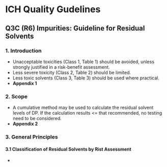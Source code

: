 # ICH Quality Gudelines
## Q3C (R6) Impurities: Guideline for Residual Solvents
### 1. Introduction
* Unacceptable toxicities (Class 1, Table 1) should be avoided, unless strongly justified in a risk-benefit assessment. 
* Less severe toxicity (Class 2, Table 2) should be limited.
* Less toxic solvents (Class 3, Table 3) should be used where practical. 
* **Appendix 1**
### 2. Scope 
* A cumulative method may be used to calculate the residual solvent levels of DP. If the calculation results <= that recommended, no testing need to be considered.
* **Appendix 2**
### 3. General Principles
#### 3.1 Classification of Residual Solvents by Rist Assessment
* 


